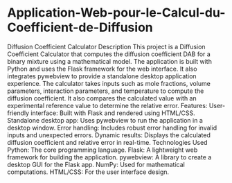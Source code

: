 # Application-Web-pour-le-Calcul-du-Coefficient-de-Diffusion
Diffusion Coefficient Calculator
Description
This project is a Diffusion Coefficient Calculator that computes the diffusion coefficient DAB for a binary mixture using a mathematical model. The application is built with Python and uses the Flask framework for the web interface. It also integrates pywebview to provide a standalone desktop application experience.
The calculator takes inputs such as mole fractions, volume parameters, interaction parameters, and temperature to compute the diffusion coefficient. It also compares the calculated value with an experimental reference value to determine the relative error.
Features:
User-friendly interface: Built with Flask and rendered using HTML/CSS.
Standalone desktop app: Uses pywebview to run the application in a desktop window.
Error handling: Includes robust error handling for invalid inputs and unexpected errors.
Dynamic results: Displays the calculated diffusion coefficient and relative error in real-time.
Technologies Used
Python: The core programming language.
Flask: A lightweight web framework for building the application.
pywebview: A library to create a desktop GUI for the Flask app.
NumPy: Used for mathematical computations.
HTML/CSS: For the user interface design.
